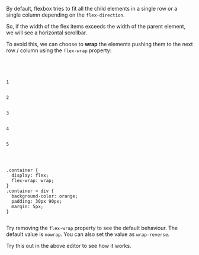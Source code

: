 By default, flexbox tries to fit
all the child elements in a single
row or a single column depending
on the `flex-direction`.

So, if the width of the flex items
exceeds the width of the parent
element, we will see a horizontal scrollbar.

To avoid this, we can choose to
**wrap** the elements pushing
them to the next row / column
using the `flex-wrap` property:

<codeblock language="css" type="lesson">
<code>
<panel language="html">
<div class="container">
  <div>1</div>
  <div>2</div>
  <div>3</div>
  <div>4</div>
  <div>5</div>
</div>
</panel>
<panel language="css">
.container {
  display: flex;
  flex-wrap: wrap;
}
.container > div {
  background-color: orange;
  padding: 30px 90px;
  margin: 5px;
}
</panel>
</code>
</codeblock>

Try removing the `flex-wrap`
property to see the default
behaviour. The default value
is `nowrap`. You can also set
the value as `wrap-reverse`.

Try this out in the above editor
to see how it works.

